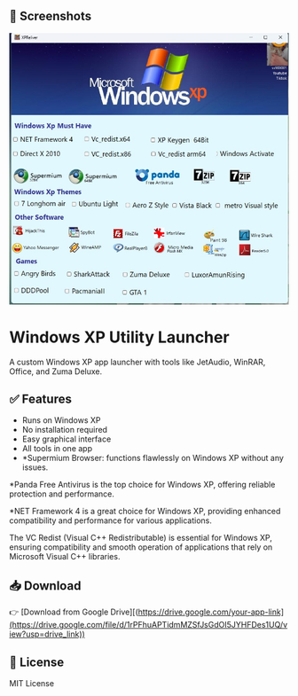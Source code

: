 ## 📸 Screenshots
![App Screenshot](https://github.com/ss900001/-Windows-XP-Reviver-/raw/main/windowsxreviverveiwimages.jpg)



# Windows XP Utility Launcher
A custom Windows XP app launcher with tools like JetAudio, WinRAR, Office, and Zuma Deluxe.
## ✅ Features
- Runs on Windows XP
- No installation required
- Easy graphical interface
- All tools in one app
- *Supermium Browser: functions flawlessly on Windows XP without any issues.

*Panda Free Antivirus is the top choice for Windows XP, offering reliable protection and performance.

*NET Framework 4 is a great choice for Windows XP, providing enhanced compatibility and performance for various applications.

The VC Redist (Visual C++ Redistributable) is essential for Windows XP, ensuring compatibility and smooth operation of applications that rely on Microsoft Visual C++ libraries.


## 📥 Download
👉 [Download from Google Drive][(https://drive.google.com/your-app-link](https://drive.google.com/file/d/1rPFhuAPTidmMZSfJsGdOI5JYHFDes1UQ/view?usp=drive_link))
## 📝 License
MIT License


